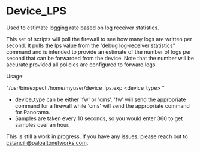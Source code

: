 # Device_LPS
Used to estimate logging rate based on log receiver statistics.

This set of scripts will poll the firewall to see how many logs are written per second. It pulls the lps value from the 'debug log-receiver statistics" command and is intended to provide an estimate of the number of logs per second that can be forwarded from the device. Note that the number will be accurate provided all policies are configured to forward logs.


Usage:

"/usr/bin/expect /home/myuser/device_lps.exp <Firewall IP> <Username> <device_type> <Number of samples>"

- device_type can be either 'fw' or 'cms'. 'fw' will send the appropriate command for a firewall while 'cms' will send the appropriate command for Panorama.
- Samples are taken every 10 seconds, so you would enter 360 to get samples over an hour.

This is still a work in progress. If you have any issues, please reach out to cstancill@paloaltonetworks.com.
